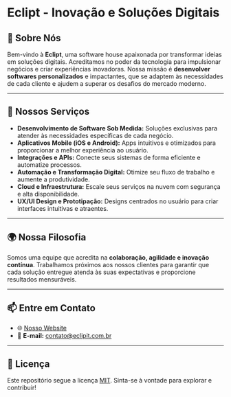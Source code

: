 # **Eclipt - Inovação e Soluções Digitais**

## 🌌 **Sobre Nós**

Bem-vindo à **Eclipt**, uma software house apaixonada por transformar ideias em soluções digitais. Acreditamos no poder da tecnologia para impulsionar negócios e criar experiências inovadoras. Nossa missão é **desenvolver softwares personalizados** e impactantes, que se adaptem às necessidades de cada cliente e ajudem a superar os desafios do mercado moderno.

---

## 🚀 **Nossos Serviços**

- **Desenvolvimento de Software Sob Medida:** Soluções exclusivas para atender às necessidades específicas de cada negócio.
- **Aplicativos Mobile (iOS e Android):** Apps intuitivos e otimizados para proporcionar a melhor experiência ao usuário.
- **Integrações e APIs:** Conecte seus sistemas de forma eficiente e automatize processos.
- **Automação e Transformação Digital:** Otimize seu fluxo de trabalho e aumente a produtividade.
- **Cloud e Infraestrutura:** Escale seus serviços na nuvem com segurança e alta disponibilidade.
- **UX/UI Design e Prototipação:** Designs centrados no usuário para criar interfaces intuitivas e atraentes.

---

## 🌍 **Nossa Filosofia**

Somos uma equipe que acredita na **colaboração, agilidade e inovação contínua**. Trabalhamos próximos aos nossos clientes para garantir que cada solução entregue atenda às suas expectativas e proporcione resultados mensuráveis.

---

## 📫 **Entre em Contato**

- 🌐 [Nosso Website](https://eclipit.com.br)
- 📧 **E-mail:** contato@eclipit.com.br

---

## 📄 **Licença**

Este repositório segue a licença [MIT](https://opensource.org/licenses/MIT). Sinta-se à vontade para explorar e contribuir!
